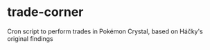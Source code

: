 # trade-corner

Cron script to perform trades in Pokémon Crystal, based on Háčky's original findings